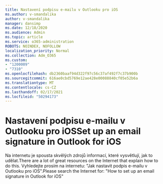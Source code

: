 ```yaml
---
title: Nastavení podpisu e-mailu v Outlooku pro iOS
ms.author: v-smandalika
author: v-smandalika
manager: dansimp
ms.date: 12/18/2020
ms.audience: Admin
ms.topic: article
ms.service: o365-administration
ROBOTS: NOINDEX, NOFOLLOW
localization_priority: Normal
ms.collection: Adm_O365
ms.custom:
- "1200009"
- "7310"
ms.openlocfilehash: db2360baaf94d322f97c56c37af492f7c37b900b
ms.sourcegitcommit: 616ae0cbd5769e12ae428e00088840cf05e52b6a
ms.translationtype: MT
ms.contentlocale: cs-CZ
ms.lasthandoff: 02/17/2021
ms.locfileid: "50294173"
---
```

# <a name="set-up-an-email-signature-in-outlook-for-ios"></a><span data-ttu-id="b9fac-102">Nastavení podpisu e-mailu v Outlooku pro iOS</span><span class="sxs-lookup"><span data-stu-id="b9fac-102">Set up an email signature in Outlook for iOS</span></span>

<span data-ttu-id="b9fac-103">Na internetu je spousta skvělých zdrojů informací, které vysvětlují, jak to udělat.</span><span class="sxs-lookup"><span data-stu-id="b9fac-103">There are a lot of great resources on the Internet that explain how to do this.</span></span> <span data-ttu-id="b9fac-104">Vyhledejte prosím na internetu: "Jak nastavit podpis e-mailu v Outlooku pro iOS".</span><span class="sxs-lookup"><span data-stu-id="b9fac-104">Please search the Internet for: "How to set up an email signature in Outlook for iOS"</span></span>